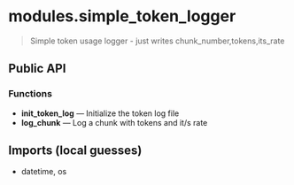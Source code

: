# modules.simple_token_logger

> Simple token usage logger - just writes chunk_number,tokens,its_rate

## Public API


### Functions
- **init_token_log** — Initialize the token log file
- **log_chunk** — Log a chunk with tokens and it/s rate

## Imports (local guesses)
- datetime, os